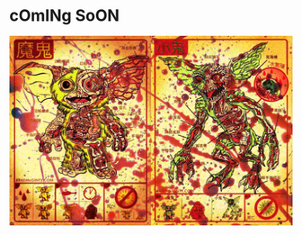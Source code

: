 cOmINg SoON
===========

![_ ___](https://raw.githubusercontent.com/automenta/gremlann/master/gremlann.jpg)
         
